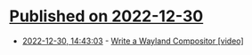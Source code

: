 # [Published on 2022-12-30](index.md)

* [2022-12-30, 14:43:03](https://news.ycombinator.com/item?id=34185442) - [Write a Wayland Compositor [video]](https://streaming.media.ccc.de/jev22/relive/49255)
